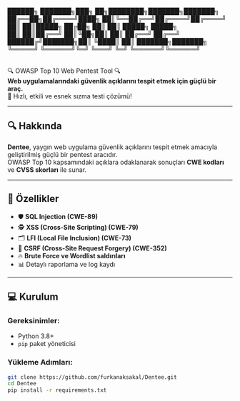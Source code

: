 ██████╗ ███████╗███╗   ██╗████████╗███████╗███████╗
██╔══██╗██╔════╝████╗  ██║╚══██╔══╝██╔════╝██╔════╝
██║  ██║█████╗  ██╔██╗ ██║   ██║   █████╗  █████╗  
██║  ██║██╔══╝  ██║╚██╗██║   ██║   ██╔══╝  ██╔══╝  
██████╔╝███████╗██║ ╚████║   ██║   ███████╗███████╗
╚═════╝ ╚══════╝╚═╝  ╚═══╝   ╚═╝   ╚══════╝╚══════╝

<br>
🔍 OWASP Top 10 Web Pentest Tool 🔍
<br>
  <b>Web uygulamalarındaki güvenlik açıklarını tespit etmek için güçlü bir araç.</b> <br/>
  🚀 Hızlı, etkili ve esnek sızma testi çözümü!
</p>

---

## 🔍 Hakkında

**Dentee**, yaygın web uygulama güvenlik açıklarını tespit etmek amacıyla geliştirilmiş güçlü bir pentest aracıdır.  
OWASP Top 10 kapsamındaki açıklara odaklanarak sonuçları **CWE kodları** ve **CVSS skorları** ile sunar.

---

## 🚀 Özellikler
- 🛡️ **SQL Injection (CWE-89)**  
- 🕵️ **XSS (Cross-Site Scripting) (CWE-79)**  
- 🗂️ **LFI (Local File Inclusion) (CWE-73)**  
- 🔗 **CSRF (Cross-Site Request Forgery) (CWE-352)**  
- 🔥 **Brute Force ve Wordlist saldırıları**  
- 📊 Detaylı raporlama ve log kaydı  

---

## 💻 Kurulum

### Gereksinimler:
- Python 3.8+
- `pip` paket yöneticisi

### Yükleme Adımları:
```bash
git clone https://github.com/furkanaksakal/Dentee.git
cd Dentee
pip install -r requirements.txt
